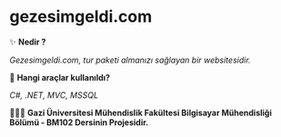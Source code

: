 # gezesimgeldi.com

✨ **Nedir ?**

*Gezesimgeldi.com, tur paketi almanızı sağlayan bir websitesidir.*

🔧 **Hangi araçlar kullanıldı?**

*C#, .NET, MVC, MSSQL*

👩🏽‍🎓 **Gazi Üniversitesi Mühendislik Fakültesi Bilgisayar Mühendisliği Bölümü - BM102 Dersinin Projesidir.**



